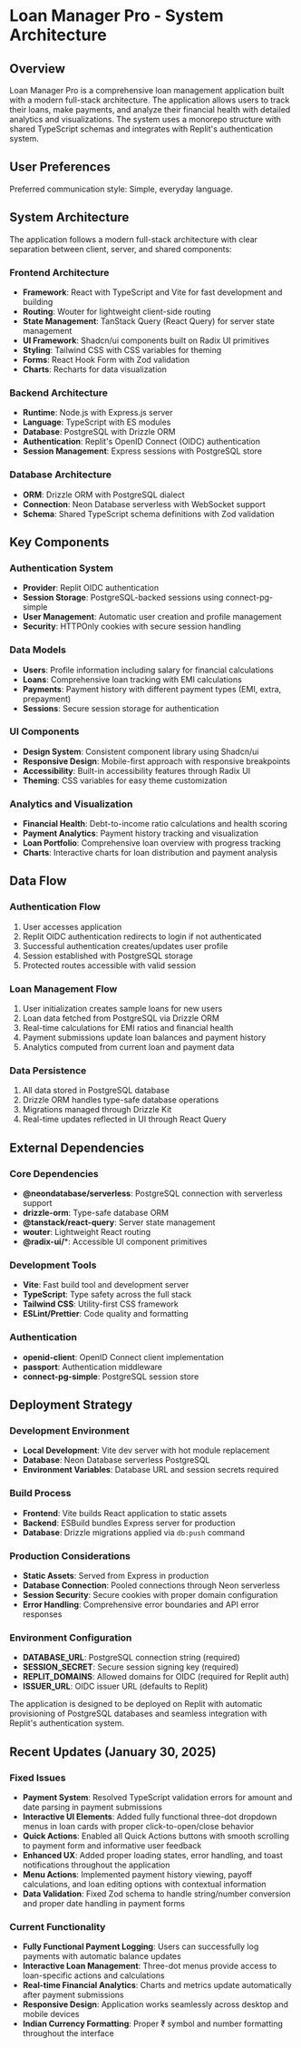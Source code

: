 # Loan Manager Pro - System Architecture

## Overview

Loan Manager Pro is a comprehensive loan management application built with a modern full-stack architecture. The application allows users to track their loans, make payments, and analyze their financial health with detailed analytics and visualizations. The system uses a monorepo structure with shared TypeScript schemas and integrates with Replit's authentication system.

## User Preferences

Preferred communication style: Simple, everyday language.

## System Architecture

The application follows a modern full-stack architecture with clear separation between client, server, and shared components:

### Frontend Architecture
- **Framework**: React with TypeScript and Vite for fast development and building
- **Routing**: Wouter for lightweight client-side routing
- **State Management**: TanStack Query (React Query) for server state management
- **UI Framework**: Shadcn/ui components built on Radix UI primitives
- **Styling**: Tailwind CSS with CSS variables for theming
- **Forms**: React Hook Form with Zod validation
- **Charts**: Recharts for data visualization

### Backend Architecture
- **Runtime**: Node.js with Express.js server
- **Language**: TypeScript with ES modules
- **Database**: PostgreSQL with Drizzle ORM
- **Authentication**: Replit's OpenID Connect (OIDC) authentication
- **Session Management**: Express sessions with PostgreSQL store

### Database Architecture
- **ORM**: Drizzle ORM with PostgreSQL dialect
- **Connection**: Neon Database serverless with WebSocket support
- **Schema**: Shared TypeScript schema definitions with Zod validation

## Key Components

### Authentication System
- **Provider**: Replit OIDC authentication
- **Session Storage**: PostgreSQL-backed sessions using connect-pg-simple
- **User Management**: Automatic user creation and profile management
- **Security**: HTTPOnly cookies with secure session handling

### Data Models
- **Users**: Profile information including salary for financial calculations
- **Loans**: Comprehensive loan tracking with EMI calculations
- **Payments**: Payment history with different payment types (EMI, extra, prepayment)
- **Sessions**: Secure session storage for authentication

### UI Components
- **Design System**: Consistent component library using Shadcn/ui
- **Responsive Design**: Mobile-first approach with responsive breakpoints
- **Accessibility**: Built-in accessibility features through Radix UI
- **Theming**: CSS variables for easy theme customization

### Analytics and Visualization
- **Financial Health**: Debt-to-income ratio calculations and health scoring
- **Payment Analytics**: Payment history tracking and visualization
- **Loan Portfolio**: Comprehensive loan overview with progress tracking
- **Charts**: Interactive charts for loan distribution and payment analysis

## Data Flow

### Authentication Flow
1. User accesses application
2. Replit OIDC authentication redirects to login if not authenticated
3. Successful authentication creates/updates user profile
4. Session established with PostgreSQL storage
5. Protected routes accessible with valid session

### Loan Management Flow
1. User initialization creates sample loans for new users
2. Loan data fetched from PostgreSQL via Drizzle ORM
3. Real-time calculations for EMI ratios and financial health
4. Payment submissions update loan balances and payment history
5. Analytics computed from current loan and payment data

### Data Persistence
1. All data stored in PostgreSQL database
2. Drizzle ORM handles type-safe database operations
3. Migrations managed through Drizzle Kit
4. Real-time updates reflected in UI through React Query

## External Dependencies

### Core Dependencies
- **@neondatabase/serverless**: PostgreSQL connection with serverless support
- **drizzle-orm**: Type-safe database ORM
- **@tanstack/react-query**: Server state management
- **wouter**: Lightweight React routing
- **@radix-ui/***: Accessible UI component primitives

### Development Tools
- **Vite**: Fast build tool and development server
- **TypeScript**: Type safety across the full stack
- **Tailwind CSS**: Utility-first CSS framework
- **ESLint/Prettier**: Code quality and formatting

### Authentication
- **openid-client**: OpenID Connect client implementation
- **passport**: Authentication middleware
- **connect-pg-simple**: PostgreSQL session store

## Deployment Strategy

### Development Environment
- **Local Development**: Vite dev server with hot module replacement
- **Database**: Neon Database serverless PostgreSQL
- **Environment Variables**: Database URL and session secrets required

### Build Process
- **Frontend**: Vite builds React application to static assets
- **Backend**: ESBuild bundles Express server for production
- **Database**: Drizzle migrations applied via `db:push` command

### Production Considerations
- **Static Assets**: Served from Express in production
- **Database Connection**: Pooled connections through Neon serverless
- **Session Security**: Secure cookies with proper domain configuration
- **Error Handling**: Comprehensive error boundaries and API error responses

### Environment Configuration
- **DATABASE_URL**: PostgreSQL connection string (required)
- **SESSION_SECRET**: Secure session signing key (required)
- **REPLIT_DOMAINS**: Allowed domains for OIDC (required for Replit auth)
- **ISSUER_URL**: OIDC issuer URL (defaults to Replit)

The application is designed to be deployed on Replit with automatic provisioning of PostgreSQL databases and seamless integration with Replit's authentication system.

## Recent Updates (January 30, 2025)

### Fixed Issues
- **Payment System**: Resolved TypeScript validation errors for amount and date parsing in payment submissions
- **Interactive UI Elements**: Added fully functional three-dot dropdown menus in loan cards with proper click-to-open/close behavior
- **Quick Actions**: Enabled all Quick Actions buttons with smooth scrolling to payment form and informative user feedback
- **Enhanced UX**: Added proper loading states, error handling, and toast notifications throughout the application
- **Menu Actions**: Implemented payment history viewing, payoff calculations, and loan editing options with contextual information
- **Data Validation**: Fixed Zod schema to handle string/number conversion and proper date handling in payment forms

### Current Functionality
- **Fully Functional Payment Logging**: Users can successfully log payments with automatic balance updates
- **Interactive Loan Management**: Three-dot menus provide access to loan-specific actions and calculations
- **Real-time Financial Analytics**: Charts and metrics update automatically after payment submissions
- **Responsive Design**: Application works seamlessly across desktop and mobile devices
- **Indian Currency Formatting**: Proper ₹ symbol and number formatting throughout the interface